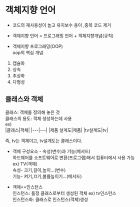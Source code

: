# 객체지향 언어
- 코드의 재사용성이 높고 유지보수 용이 ,중복 코드 제거  
- 객체지향 언어 = 프로그래밍 언어 + 객체지향개념(규칙)  

- 객체지향 프로그래밍(OOP)  
oop의 핵심 개념  
 1. 캡슐화  
 2. 상속  
 3. 추상화  
 4. 다형성  

## 클래스와 객체
 클래스: 객체를 정의해 놓은 것  
 클래스의 용도: 객체 생성하는데 사용  
ex)  
|클래스|객체|
|---|---|
|제품 설계도|제품|
|tv설계도|tv|  

즉, tv는 객체이고, tv설계도는 클래스이다.  

- 객체 구성요소 - 속성(변수)과 기능(메서드)  
하드웨어를 소프트웨어로 변환(프로그램)해서 컴퓨터에서 사용 가능  
ex) TV(객체)  
속성- 크기,길이,높이...(변수)  
기능- 켜기,끄기,볼륨높이기...(메서드)  

- 객체==인스턴스  
인스턴스: 틀정 클래스로부터 생성된 객체 ex) tv인스턴스  
인스턴스화: 클래스로  인스턴스(객체)생성  




